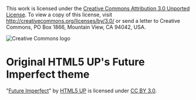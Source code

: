 This work is licensed under the
[Creative Commons Attribution 3.0 Unported License](http://creativecommons.org/licenses/by/3.0/).
To view a copy of this license, visit
http://creativecommons.org/licenses/by/3.0/ or send a letter to Creative Commons,
PO Box 1866, Mountain View, CA 94042, USA.

![Creative Commons logo](https://i.creativecommons.org/l/by/3.0/88x31.png "Creative Commons License")



Original HTML5 UP's Future Imperfect theme
================================================================================

"[Future Imperfect](https://html5up.net/future-imperfect)" by
[HTML5 UP](http://html5up.net) is licensed under
[CC BY 3.0](https://creativecommons.org/licenses/by/3.0/).
